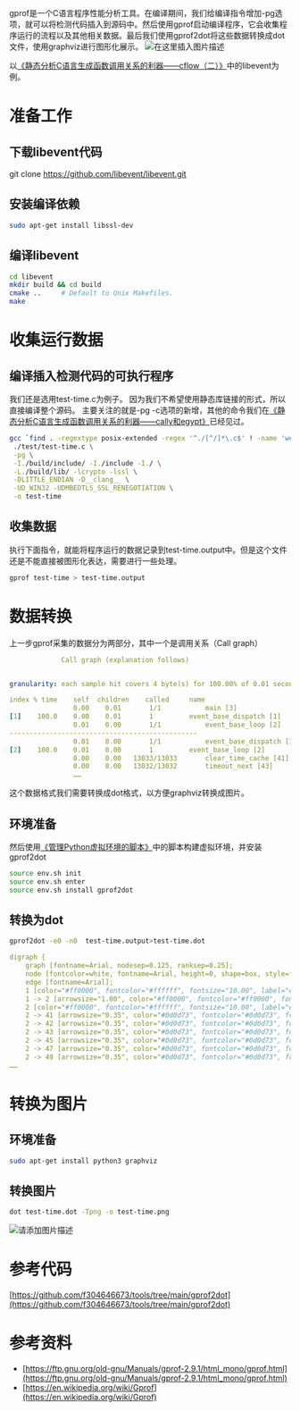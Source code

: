 gprof是一个C语言程序性能分析工具。在编译期间，我们给编译指令增加-pg选项，就可以将检测代码插入到源码中。然后使用gprof启动编译程序，它会收集程序运行的流程以及其他相关数据。最后我们使用gprof2dot将这些数据转换成dot文件，使用graphviz进行图形化展示。
![在这里插入图片描述](https://img-blog.csdnimg.cn/direct/162b0fac0f8e45fb9a90dd450789ccbf.png)

以[《静态分析C语言生成函数调用关系的利器——cflow（二）》](https://blog.csdn.net/breaksoftware/article/details/135805306)中的libevent为例。
# 准备工作
## 下载libevent代码
git clone https://github.com/libevent/libevent.git

## 安装编译依赖
```bash
sudo apt-get install libssl-dev
```
## 编译libevent
```bash
cd libevent
mkdir build && cd build
cmake ..     # Default to Unix Makefiles.
make
```
# 收集运行数据
## 编译插入检测代码的可执行程序
我们还是选用test-time.c为例子。
因为我们不希望使用静态库链接的形式，所以直接编译整个源码。
主要关注的就是-pg -c选项的新增，其他的命令我们在[《静态分析C语言生成函数调用关系的利器——cally和egypt》](https://blog.csdn.net/breaksoftware/article/details/135831473)已经见过。

```bash
gcc `find . -regextype posix-extended -regex '^./[^/]*\.c$' ! -name 'wepoll.c' ! -name 'win32select.c' ! -name 'evthread_win32.c' ! -name 'buffer_iocp.c' ! -name 'bufferevent_async.c' ! -name 'arc4random.c' ! -name 'event_iocp.c' ! -name 'bufferevent_mbedtls.c'` \
 ./test/test-time.c \
 -pg \
 -I./build/include/ -I./include -I./ \
 -L./build/lib/ -lcrypto -lssl \
 -DLITTLE_ENDIAN -D__clang__ \
 -UD_WIN32 -UDMBEDTLS_SSL_RENEGOTIATION \
 -o test-time
```
## 收集数据
执行下面指令，就能将程序运行的数据记录到test-time.output中。但是这个文件还是不能直接被图形化表达，需要进行一些处理。
```bash
gprof test-time > test-time.output
```
# 数据转换
上一步gprof采集的数据分为两部分，其中一个是调用关系（Call graph）

```yaml
		     Call graph (explanation follows)


granularity: each sample hit covers 4 byte(s) for 100.00% of 0.01 seconds

index % time    self  children    called     name
                0.00    0.01       1/1           main [3]
[1]    100.0    0.00    0.01       1         event_base_dispatch [1]
                0.01    0.00       1/1           event_base_loop [2]
-----------------------------------------------
                0.01    0.00       1/1           event_base_dispatch [1]
[2]    100.0    0.01    0.00       1         event_base_loop [2]
                0.00    0.00   13033/13033       clear_time_cache [41]
                0.00    0.00   13032/13032       timeout_next [43]
                ……
```
这个数据格式我们需要转换成dot格式，以方便graphviz转换成图片。
## 环境准备
然后使用[《管理Python虚拟环境的脚本》](https://blog.csdn.net/breaksoftware/article/details/135446309)中的脚本构建虚拟环境，并安装gprof2dot

```bash
source env.sh init
source env.sh enter
source env.sh install gprof2dot
```
## 转换为dot

```bash
gprof2dot -e0 -n0  test-time.output>test-time.dot
```

```yaml
digraph {
	graph [fontname=Arial, nodesep=0.125, ranksep=0.25];
	node [fontcolor=white, fontname=Arial, height=0, shape=box, style=filled, width=0];
	edge [fontname=Arial];
	1 [color="#ff0000", fontcolor="#ffffff", fontsize="10.00", label="event_base_dispatch\n100.00%\n(0.00%)\n1×"];
	1 -> 2 [arrowsize="1.00", color="#ff0000", fontcolor="#ff0000", fontsize="10.00", label="100.00%\n1×", labeldistance="4.00", penwidth="4.00"];
	2 [color="#ff0000", fontcolor="#ffffff", fontsize="10.00", label="event_base_loop\n100.00%\n(100.00%)\n1×"];
	2 -> 41 [arrowsize="0.35", color="#0d0d73", fontcolor="#0d0d73", fontsize="10.00", label="0.00%\n13033×", labeldistance="0.50", penwidth="0.50"];
	2 -> 42 [arrowsize="0.35", color="#0d0d73", fontcolor="#0d0d73", fontsize="10.00", label="0.00%\n13032×", labeldistance="0.50", penwidth="0.50"];
	2 -> 43 [arrowsize="0.35", color="#0d0d73", fontcolor="#0d0d73", fontsize="10.00", label="0.00%\n13032×", labeldistance="0.50", penwidth="0.50"];
	2 -> 45 [arrowsize="0.35", color="#0d0d73", fontcolor="#0d0d73", fontsize="10.00", label="0.00%\n13031×", labeldistance="0.50", penwidth="0.50"];
	2 -> 47 [arrowsize="0.35", color="#0d0d73", fontcolor="#0d0d73", fontsize="10.00", label="0.00%\n13031×", labeldistance="0.50", penwidth="0.50"];
	2 -> 49 [arrowsize="0.35", color="#0d0d73", fontcolor="#0d0d73", fontsize="10.00", label="0.00%\n13031×", labeldistance="0.50", penwidth="0.50"];
……
```
# 转换为图片
## 环境准备
```bash
sudo apt-get install python3 graphviz
```
## 转换图片
```bash
dot test-time.dot -Tpng -o test-time.png
```
![请添加图片描述](https://img-blog.csdnimg.cn/direct/9c32740de6664f47a7ecfdbf21987f17.png)
# 参考代码
[https://github.com/f304646673/tools/tree/main/gprof2dot](https://github.com/f304646673/tools/tree/main/gprof2dot)
# 参考资料

 - [https://ftp.gnu.org/old-gnu/Manuals/gprof-2.9.1/html_mono/gprof.html](https://ftp.gnu.org/old-gnu/Manuals/gprof-2.9.1/html_mono/gprof.html)
 - [https://en.wikipedia.org/wiki/Gprof](https://en.wikipedia.org/wiki/Gprof)

